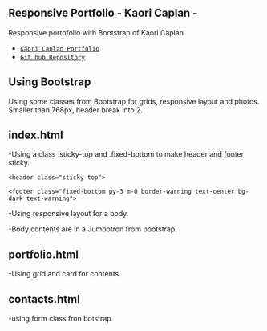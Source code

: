## Responsive Portfolio - Kaori Caplan -

Responsive portofolio with Bootstrap of Kaori Caplan

- [`Kaori Caplan Portfolio`](https://kao-ring.github.io/Responsive-Portfolio-w-Bootstrap/)
- [`Git hub Repository`](https://github.com/kao-ring/Responsive-Portfolio-w-Bootstrap)

## Using Bootstrap

Using some classes from Bootstrap for grids, responsive layout and photos.
Smaller than 768px, header break into 2.

## index.html

-Using a class .sticky-top and .fixed-bottom to make header and footer sticky.

```
<header class="sticky-top">
```

```
<footer class="fixed-bottom py-3 m-0 border-warning text-center bg-dark text-warning">
```

-Using responsive layout for a body.

-Body contents are in a Jumbotron from bootstrap.

## portfolio.html

-Using grid and card for contents.

## contacts.html

-using form class fron botstrap.
